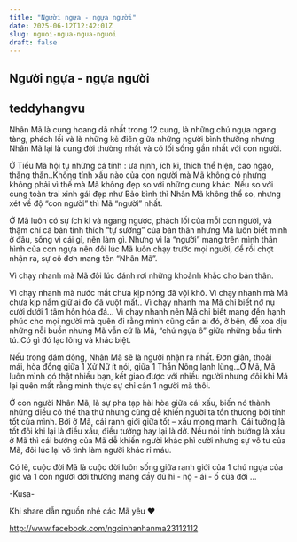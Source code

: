 ```yaml
---
title: "Người ngựa - ngựa người"
date: 2025-06-12T12:42:01Z
slug: nguoi-ngua-ngua-nguoi
draft: false
---
```


## Người ngựa - ngựa người

## teddyhangvu

Nhân Mã là cung hoang dã nhất trong 12 cung, là những chú ngựa ngang tàng, phách lối và là những kẻ điên giữa những người bình thường nhưng Nhân Mã lại là cung đời thường nhất và có lối sống gần nhất với con người. 

Ở Tiểu Mã hội tụ những cá tính : ưa nịnh, ích kỉ, thích thể hiện, cao ngạo, thẳng thắn..Không tính xấu nào của con người mà Mã không có nhưng không phải vì thế mà Mã không đẹp so với những cung khác. Nếu so với cung toàn trai xinh gái đẹp như Bảo bình thì Nhân Mã không thể so, nhưng xét về độ “con người” thì Mã “người” nhất. 

Ở Mã luôn có sự ích kỉ và ngang ngược, phách lối của mỗi con người, và thậm chí cả bản tính thích “tự sướng” của bản thân nhưng Mã luôn biết mình ở đâu, sống vì cái gì, nên làm gì. Nhưng vì là “người” mang trên mình thân hình của con ngựa nên đôi lúc Mã luôn chạy trước mọi người, để rồi chợt nhận ra, sự cô đơn mang tên “Nhân Mã”. 

Vì chạy nhanh mà Mã đôi lúc đánh rơi những khoảnh khắc cho bản thân. 

Vì chạy nhanh mà nước mắt chưa kịp nóng đã vội khô. 
Vì chạy nhanh mà Mã chưa kịp nắm giữ ai đó đã vuột mất..
Vì chạy nhanh mà Mã chỉ biết nở nụ cười dưới 1 tâm hồn hóa đá…
Vì chạy nhanh nên Mã chỉ biết mang đến hạnh phúc cho mọi người mà quên đi rằng mình cũng cần ai đó, ở bên, để xoa dịu những nỗi buồn nhưng Mã vẫn cứ là Mã, “chú ngựa ô” giữa những bầu tinh tú..Có gì đó lạc lõng và khác biệt. 

Nếu trong đám đông, Nhân Mã sẽ là người nhận ra nhất. Đơn giản, thoải mái, hòa đồng giữa 1 Xử Nữ ít nói, giữa 1 Thần Nông lạnh lùng…Ở Mã, Mã luôn mình có thật nhiều bạn, kết giao được với nhiều người nhưng đôi khi Mã lại quên mất rằng mình thực sự chỉ cần 1 người mà thôi. 

Ở con người Nhân Mã, là sự pha tạp hài hòa giữa cái xấu, biến nó thành những điều có thể tha thứ nhưng cũng dễ khiến người ta tổn thương bởi tính tốt của mình. Bởi ở Mã, cái ranh giới giữa tốt – xấu mong manh. Cái tưởng là tốt đôi khi lại là điều xấu, điều tưởng hay lại là dở. Nếu nói tính bướng là xấu ở Mã thì cái bướng của Mã dễ khiến người khác phì cười nhưng sự vô tư của Mã, đôi lúc lại vô tình làm người khác rỉ máu. 

Có lẽ, cuộc đời Mã là cuộc đời luôn sống giữa ranh giới của 1 chú ngựa của gió và 1 con người đời thường mang đầy đủ hỉ - nộ - ái - ố của đời …

-Kusa- 

Khi share dẫn nguồn nhé các Mã yêu ♥

http://www.facebook.com/ngoinhanhanma23112112​ ​​​​